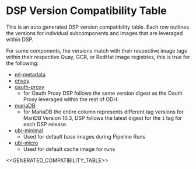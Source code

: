# DSP Version Compatibility Table

This is an auto generated DSP version compatibility table.
Each row outlines the versions for individual subcomponents and images that are leveraged within DSP.

For some components, the versions match with their respective image tags within their respective Quay, GCR, or RedHat image
registries, this is true for the following:

* [ml-metadata]
* [envoy]
* [oauth-proxy]
  * for Oauth Proxy DSP follows the same version digest as the Oauth Proxy leveraged within the rest of ODH.
* [mariaDB]
  * for MariaDB the entire column represents different tag versions for MariDB Version 10.3, DSP follows the latest digest for the `1` tag
    for each DSP release.
* [ubi-minimal]
  * Used for default base images during Pipeline Runs
* [ubi-micro]
  * Used for default cache image for runs


<<GENERATED_COMPATIBILITY_TABLE>>


[ml-metadata]: https://github.com/opendatahub-io/data-science-pipelines/blob/master/third-party/ml-metadata/Dockerfile#L15
[envoy]: https://github.com/opendatahub-io/data-science-pipelines/blob/master/third-party/metadata_envoy/Dockerfile#L15
[oauth-proxy]: https://catalog.redhat.com/software/containers/openshift4/ose-oauth-proxy/5cdb2133bed8bd5717d5ae64?tag=v4.13.0-202307271338.p0.g44af5a3.assembly.stream&push_date=1691493453000
[mariaDB]: https://catalog.redhat.com/software/containers/rhel8/mariadb-103/5ba0acf2d70cc57b0d1d9e78
[ubi-minimal]: https://catalog.redhat.com/software/containers/ubi8/ubi-minimal/5c359a62bed8bd75a2c3fba8?architecture=amd64&tag=8.8
[ubi-micro]: https://catalog.redhat.com/software/containers/ubi8-micro/601a84aadd19c7786c47c8ea?architecture=amd64&tag=8.8
